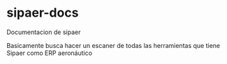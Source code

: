 # sipaer-docs
Documentacion de sipaer

Basicamente busca hacer un escaner de todas las herramientas que tiene Sipaer como ERP aeronáutico
